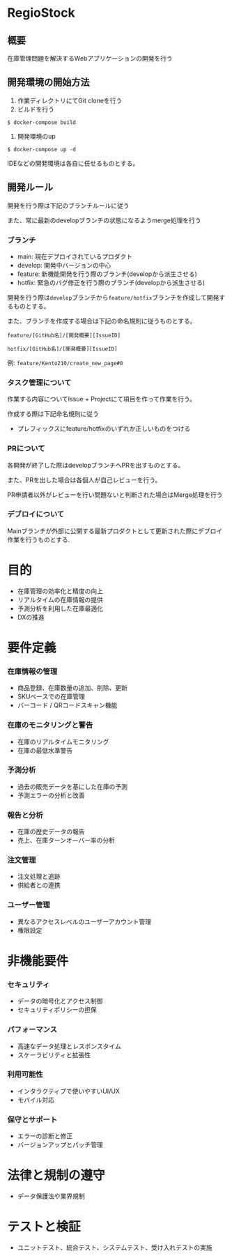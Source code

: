 # RegioStock

## 概要

在庫管理問題を解決するWebアプリケーションの開発を行う

## 開発環境の開始方法

1. 作業ディレクトリにてGit cloneを行う
2. ビルドを行う

```
$ docker-compose build

```

1. 開発環境のup

```
$ docker-compose up -d

```

IDEなどの開発環境は各自に任せるものとする。

## 開発ルール

開発を行う際は下記のブランチルールに従う

また、常に最新のdevelopブランチの状態になるようmerge処理を行う

### ブランチ

- main: 現在デプロイされているプロダクト
- develop: 開発中バージョンの中心
- feature: 新機能開発を行う際のブランチ(developから派生させる)
- hotfix: 緊急のバグ修正を行う際のブランチ(developから派生させる)

開発を行う際は`develop`ブランチから`feature/hotfix`ブランチを作成して開発するものとする。

また、ブランチを作成する場合は下記の命名規則に従うものとする。

`feature/[GitHub名]/[開発概要][IssueID]`

`hotfix/[GitHub名]/[開発概要][IssueID]`

例: `feature/Kento210/create_new_page#0`

### タスク管理について

作業する内容についてIssue + Projectにて項目を作って作業を行う。

作成する際は下記命名規則に従う

- プレフィックスにfeature/hotfixのいずれか正しいものをつける

### PRについて

各開発が終了した際はdevelopブランチへPRを出すものとする。

また、PRを出した場合は各個人が自己レビューを行う。

PR申請者以外がレビューを行い問題ないと判断された場合はMerge処理を行う

### デブロイについて

Mainブランチが外部に公開する最新プロダクトとして更新された際にデブロイ作業を行うものとする.

# 目的

- 在庫管理の効率化と精度の向上
- リアルタイムの在庫情報の提供
- 予測分析を利用した在庫最適化
- DXの推進

# 要件定義

### 在庫情報の管理

- 商品登録、在庫数量の追加、削除、更新
- SKUベースでの在庫管理
- バーコード / QRコードスキャン機能

### 在庫のモニタリングと警告

- 在庫のリアルタイムモニタリング
- 在庫の最低水準警告

### 予測分析

- 過去の販売データを基にした在庫の予測
- 予測エラーの分析と改善

### 報告と分析

- 在庫の歴史データの報告
- 売上、在庫ターンオーバー率の分析

### 注文管理

- 注文処理と追跡
- 供給者との連携

### ユーザー管理

- 異なるアクセスレベルのユーザーアカウント管理
- 権限設定

# 非機能要件

### セキュリティ

- データの暗号化とアクセス制御
- セキュリティポリシーの担保

### パフォーマンス

- 高速なデータ処理とレスポンスタイム
- スケーラビリティと拡張性

### 利用可能性

- インタラクティブで使いやすいUI/UX
- モバイル対応

### 保守とサポート

- エラーの診断と修正
- バージョンアップとパッチ管理

# 法律と規制の****遵守****

- データ保護法や業界規制

# テストと検証

- ユニットテスト、統合テスト、システムテスト、受け入れテストの実施